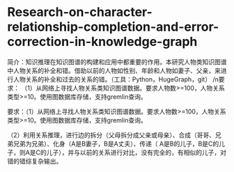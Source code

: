 # Research-on-character-relationship-completion-and-error-correction-in-knowledge-graph
简介：知识推理在知识图谱的构建和应用中都重要的作用。本研究人物类知识图谱中人物关系的补全和错。借助以前的人物如性别、年龄和人物如妻子、父亲，来进行人物关系的补全和过去的关系的错。（工具：Python，HugeGraph，git）
/n要求： （1）从网络上寻找人物关系类知识图谱数据。要求人物数>=100，人物关系类型>=10。使用图数据库存储，支持gremlin查询。

要求：（1）从网络上寻找人物关系类知识图谱数据。要求人物数>=100，人物关系类型>=10。使用图数据库存储，支持gremlin查询。

（2）利用关系推理，进行边的拆分（父母拆分成父亲或母亲）、合成（哥哥、兄弟兄弟为兄弟）、化身（A是B妻子，B是A丈夫）、传递（ A是B的儿子，B是C的儿子，则A是C的儿子），并与以前的关系进行对比，没有完全的，有相似的儿子，对错的错综复杂输出。
